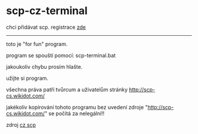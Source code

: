 # scp-cz-terminal
chci přidávat scp. registrace [zde](https://github.com/mobilex1122/scp-cz-terminal/issues/1)

-------------------------

toto je "for fun" program.

program se spouští pomocí: scp-terminal.bat

jakoukoliv chybu prosím hlašte.



užijte si program.


všechna práva patří tvůrcum a uživatelům stránky http://scp-cs.wikidot.com/


jakékoliv kopírování tohoto programu bez uvedení zdroje "http://scp-cs.wikidot.com/" se počítá za nelegální!!


zdroj [cz scp](http://scp-cs.wikidot.com/)
